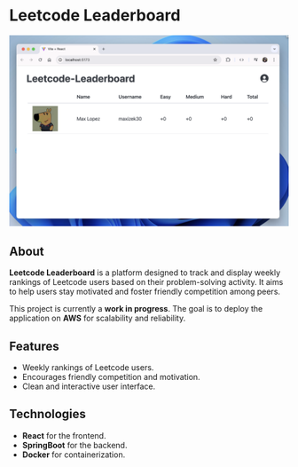 # Leetcode Leaderboard

![Leetcode Leaderboard Thumbnail](leetcodeleaderboard.png "Leetcode Leaderboard Website Thumbnail")

## About

**Leetcode Leaderboard** is a platform designed to track and display weekly rankings of Leetcode users based on their problem-solving activity. It aims to help users stay motivated and foster friendly competition among peers.

This project is currently a **work in progress**. The goal is to deploy the application on **AWS** for scalability and reliability.

## Features

- Weekly rankings of Leetcode users.
- Encourages friendly competition and motivation.
- Clean and interactive user interface.

## Technologies

- **React** for the frontend.
- **SpringBoot** for the backend.
- **Docker** for containerization.
